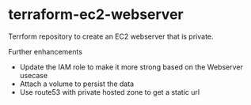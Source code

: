 # terraform-ec2-webserver
Terrform repository to create an EC2 webserver that is private.

Further enhancements

- Update the IAM role to make it more strong based on the Webserver usecase
- Attach a volume to persist the data
- Use route53 with private hosted zone to get a static url
